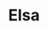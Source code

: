 ---
title: Elsa
date: 
draft: false

# descripcion
description : Círculo con tiras y bolitas

materials: Plata 925

color: Plateado

dimensions: 3,5cm

code: 01-01-0043

type: "Aros"

categories: []

price: $4.620,00

price_eftvo: $3.930,00

# Images
# first image will be shown in the product page
images:
  # - image: "images/path_to_image"
  # La ubicacion de las imagenes es imagenes/Aros/Aros.Colgantes/01-01-0043-elsa
  - image: "./images/aros/colgantes/01-01-0043-circulo-con-tiras-y-bolitas_a.jpeg"
  - image: "./images/aros/colgantes/01-01-0043-circulo-con-tiras-y-bolitas_b.jpeg"
---